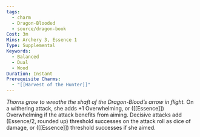 ```yaml
---
tags:
  - charm
  - Dragon-Blooded
  - source/dragon-book
Cost: 3m
Mins: Archery 3, Essence 1
Type: Supplemental
Keywords:
  - Balanced
  - Dual
  - Wood
Duration: Instant
Prerequisite Charms:
  - "[[Harvest of the Hunter]]"
---
```

*Thorns grow to wreathe the shaft of the Dragon-Blood’s arrow in flight.*
On a withering attack, she adds +1 Overwhelming, or ([[Essence]]) Overwhelming if the attack benefits from aiming. Decisive attacks add (Essence/2, rounded up) threshold successes on the attack roll as dice of damage, or ([[Essence]]) threshold successes if she aimed.